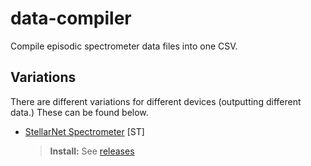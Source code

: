 # data-compiler
Compile episodic spectrometer data files into one CSV.

## Variations
There are different variations for different devices (outputting different data.) These can be found below.

- [StellarNet Spectrometer](https://github.com/thompson-lab/data-compiler/tree/master/stellarnet) [ST]
  > **Install:** See [releases](https://github.com/thompson-lab/data-compiler/releases)
